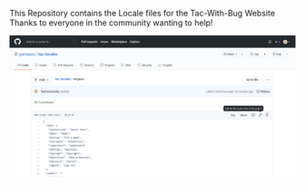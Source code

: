 This Repository contains the Locale files for the Tac-With-Bug Website
Thanks to everyone in the community wanting to help!

![EditFile](docs/EditFile.png?raw=true "Optional Title")